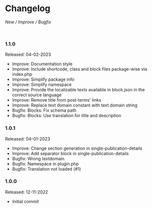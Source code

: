 # Changelog

*New / Improve / Bugfix*

<br>

### 1.1.0
Released: 04-02-2023

* Improve: Documentation style
* Improve: Include shortcode, class and block files package-wise via index.php
* Improve: Simplify package info
* Improve: Simplify namespace
* Improve: Provide the localizable texts available in block.json in the correct source language
* Improve: Remove title from post-terms' links
* Improve: Replace text domain constant with text domain string
* Bugfix: Blocks: Fix schema path
* Bugfix: Blocks: Use translation for title and description


### 1.0.1
Released: 04-01-2023

* Improve: Change section generation in single-publication-details
* Improve: Add separator block in single-publication-details
* Bugfix: Wrong textdomain
* Bugfix: Namespace in plugin.php
* Bugfix: Translation not loaded (#1)


### 1.0.0
Released: 12-11-2022

* Initial commit
